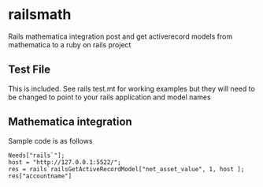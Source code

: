 # railsmath
Rails mathematica integration  post and get activerecord models from mathematica to a ruby on rails project
## Test File
This is included.  See rails test.mt for working examples but they will need to be changed to point to your rails application and model names

## Mathematica integration
Sample code is as follows

    Needs["rails`"];
    host = "http://127.0.0.1:5522/"; 
    res = rails`railsGetActiveRecordModel["net_asset_value", 1, host ];
    res["accountname"]
